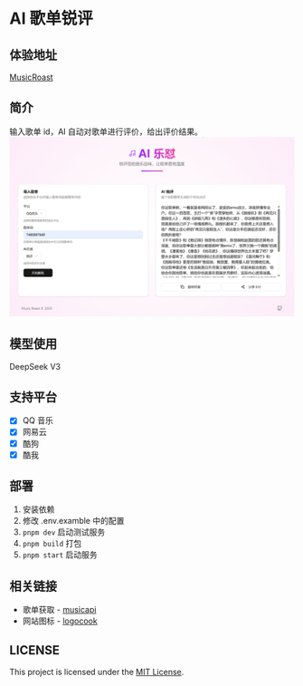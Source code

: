 # AI 歌单锐评

## 体验地址

[MusicRoast](https://music.luckyabner.top)

## 简介

输入歌单 id，AI 自动对歌单进行评价，给出评价结果。
![alt text](image.png)

## 模型使用

DeepSeek V3

## 支持平台

- [x] QQ 音乐
- [x] 网易云
- [x] 酷狗
- [x] 酷我

## 部署

1. 安装依赖
2. 修改 .env.examble 中的配置
3. `pnpm dev` 启动测试服务
4. `pnpm build` 打包
5. `pnpm start` 启动服务

## 相关链接

- 歌单获取 - [musicapi](https://github.com/Superheroff/musicapi.git)
- 网站图标 - [logocook](https://www.logocook.shop/)

## LICENSE

This project is licensed under the [MIT License](LICENSE).

